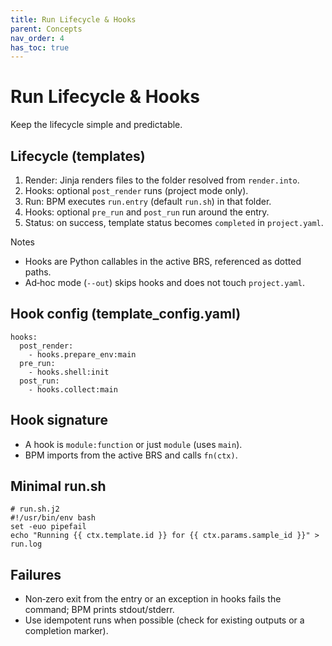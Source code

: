 ```yaml
---
title: Run Lifecycle & Hooks
parent: Concepts
nav_order: 4
has_toc: true
---
```


# Run Lifecycle & Hooks

Keep the lifecycle simple and predictable.

## Lifecycle (templates)
1) Render: Jinja renders files to the folder resolved from `render.into`.
2) Hooks: optional `post_render` runs (project mode only).
3) Run: BPM executes `run.entry` (default `run.sh`) in that folder.
4) Hooks: optional `pre_run` and `post_run` run around the entry.
5) Status: on success, template status becomes `completed` in `project.yaml`.

Notes
- Hooks are Python callables in the active BRS, referenced as dotted paths.
- Ad‑hoc mode (`--out`) skips hooks and does not touch `project.yaml`.

## Hook config (template_config.yaml)
```
hooks:
  post_render:
    - hooks.prepare_env:main
  pre_run:
    - hooks.shell:init
  post_run:
    - hooks.collect:main
```

## Hook signature
- A hook is `module:function` or just `module` (uses `main`).
- BPM imports from the active BRS and calls `fn(ctx)`.

## Minimal run.sh
```
# run.sh.j2
#!/usr/bin/env bash
set -euo pipefail
echo "Running {{ ctx.template.id }} for {{ ctx.params.sample_id }}" > run.log
```

## Failures
- Non‑zero exit from the entry or an exception in hooks fails the command; BPM prints stdout/stderr.
- Use idempotent runs when possible (check for existing outputs or a completion marker).
